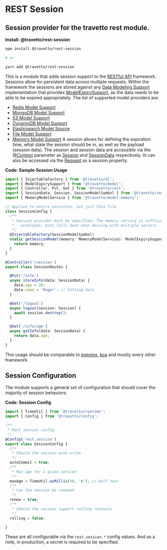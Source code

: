<!-- This file was generated by @travetto/doc and should not be modified directly -->
<!-- Please modify https://github.com/travetto/travetto/tree/main/module/rest-session/DOC.tsx and execute "npx trv doc" to rebuild -->
# REST Session

## Session provider for the travetto rest module.

**Install: @travetto/rest-session**
```bash
npm install @travetto/rest-session

# or

yarn add @travetto/rest-session
```

This is a module that adds session support to the [RESTful API](https://github.com/travetto/travetto/tree/main/module/rest#readme "Declarative api for RESTful APIs with support for the dependency injection module.") framework.  Sessions allow for persistent data across multiple requests.  Within the framework the sessions are stored against any [Data Modeling Support](https://github.com/travetto/travetto/tree/main/module/model#readme "Datastore abstraction for core operations.") implementation that provides [ModelExpirySupport](https://github.com/travetto/travetto/tree/main/module/model/src/service/expiry.ts), as the data needs to be able to be expired appropriately.  The list of supported model providers are:
   *  [Redis Model Support](https://github.com/travetto/travetto/tree/main/module/model-redis#readme "Redis backing for the travetto model module.")
   *  [MongoDB Model Support](https://github.com/travetto/travetto/tree/main/module/model-mongo#readme "Mongo backing for the travetto model module.")
   *  [S3 Model Support](https://github.com/travetto/travetto/tree/main/module/model-s3#readme "S3 backing for the travetto model module.")
   *  [DynamoDB Model Support](https://github.com/travetto/travetto/tree/main/module/model-dynamodb#readme "DynamoDB backing for the travetto model module.")
   *  [Elasticsearch Model Source](https://github.com/travetto/travetto/tree/main/module/model-elasticsearch#readme "Elasticsearch backing for the travetto model module, with real-time modeling support for Elasticsearch mappings.")
   *  [File Model Support](https://github.com/travetto/travetto/tree/main/module/model-file#readme "File system backing for the travetto model module.")
   *  [Memory Model Support](https://github.com/travetto/travetto/tree/main/module/model-memory#readme "Memory backing for the travetto model module.")
A session allows for defining the expiration time, what state the session should be in, as well as the payload (session data).  The session and session data are accessible via the [@Context](https://github.com/travetto/travetto/tree/main/module/rest/src/decorator/param.ts#L38) parameter as [Session](https://github.com/travetto/travetto/tree/main/module/rest-session/src/session.ts#L15) and [SessionData](https://github.com/travetto/travetto/tree/main/module/rest-session/src/session.ts#L8) respectively.  Iit can also be accessed via the [Request](https://github.com/travetto/travetto/tree/main/module/rest-session/src/trv.d.ts#L7) as a session property.

**Code: Sample Session Usage**
```typescript
import { InjectableFactory } from '@travetto/di';
import { ModelExpirySupport } from '@travetto/model';
import { Controller, Put, Get } from '@travetto/rest';
import { SessionData, Session, SessionModelSymbol } from '@travetto/rest-session';
import { MemoryModelService } from '@travetto/model-memory';

// Applies to entire execution, not just this file
class SessionConfig {
  /**
   * Session provider must be specified. The memory service is sufficient for simple
   *   workloads, buts falls down when dealing with multiple servers
   */
  @InjectableFactory(SessionModelSymbol)
  static getSessionModel(memory: MemoryModelService): ModelExpirySupport {
    return memory;
  }
}

@Controller('/session')
export class SessionRoutes {

  @Put('/info')
  async storeInfo(data: SessionData) {
    data.age = 20;
    data.name = 'Roger'; // Setting data
  }

  @Get('/logout')
  async logout(session: Session) {
    await session.destroy();
  }

  @Get('/info/age')
  async getInfo(data: SessionData) {
    return data.age;
  }
}
```

This usage should be comparable to [express](https://expressjs.com), [koa](https://koajs.com/) and mostly every other framework.

## Session Configuration
The module supports a general set of configuration that should cover the majority of session behaviors:

**Code: Session Config**
```typescript
import { TimeUtil } from '@travetto/runtime';
import { Config } from '@travetto/config';

/**
 * Rest session config
 */
@Config('rest.session')
export class SessionConfig {
  /**
   * Should the session auto write
   */
  autoCommit = true;
  /**
   * Max age for a given session
   */
  maxAge = TimeUtil.asMillis(30, 'm'); // Half hour
  /**
   * Can the session be renewed
   */
  renew = true;
  /**
   * Should the session support rolling renewals
   */
  rolling = false;

}
```

These are all configurable via the `rest.session.*` config values.  And as a note, in production, a secret is required to be specified.
